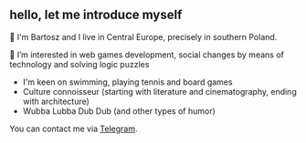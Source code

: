 ## hello, let me introduce myself

👋 I'm Bartosz and I live in Central Europe, precisely in southern Poland.

🙌 I’m interested in web games development, social changes by means of technology and solving logic puzzles

* I'm keen on swimming, playing tennis and board games
* Culture connoisseur (starting with literature and cinematography, ending with architecture)
* Wubba Lubba Dub Dub (and other types of humor) 

You can contact me via [Telegram](https://t.me/y777bish).
